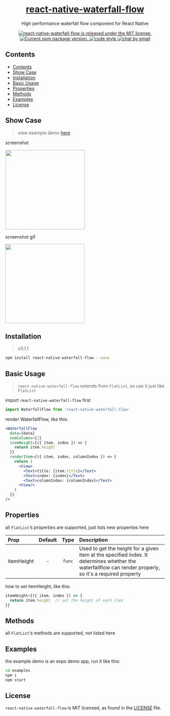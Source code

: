 <h1 align="center">
  <a href="https://github.com/axerjs/react-native-waterfall-flow#readme">
    react-native-waterfall-flow
  </a>
</h1>

<p align="center">
  High performance waterfall flow component for React Native
</p>

<p align="center">
  <a href="https://github.com/axerjs/react-native-waterfall-flow/blob/HEAD/LICENSE">
    <img src="https://img.shields.io/github/license/axerjs/react-native-waterfall-flow" alt="react-native-waterfall-flow is released under the MIT license." />
  </a>
  <a href="https://www.npmjs.org/package/react-native-waterfall-flow">
    <img src="https://img.shields.io/badge/npm%20package-v0.1.1-brightgreen" alt="Current npm package version." />
  </a>
  <a target="_blank" href="https://standardjs.com/">
    <img src="https://img.shields.io/badge/code%20style-standard-green" alt="code style" />
  </a>
  <a target="_blank" href="#">
    <img src="https://img.shields.io/badge/chat-email-blue" alt="chat by email" />
  </a>
</p>

## Contents

- [Contents](#contents)
- [Show Case](#show-case)
- [Installation](#installation)
- [Basic Usage](#basic-usage)
- [Properties](#properties)
- [Methods](#methods)
- [Examples](#examples)
- [License](#license)


## Show Case
> view example demo [here](https://github.com/axerjs/react-native-waterfall-flow/tree/main/examples)

screenshot
<p>
  <img style="border:1px solid #f0f0f0" src="https://www.helloimg.com/images/2022/08/07/Z08BFK.jpg" width="250">
<p>

screenshot gif
<p>
<img src="https://www.helloimg.com/images/2022/08/07/Z08G7o.gif" width="250">
</p>

## Installation

> v0.1.1

```bash
npm install react-native-waterfall-flow --save
```

## Basic Usage
> `react-native-waterfall-flow` extends from `FlatList`, so use it just like `FlatList`

import `react-native-waterfall-flow` first
```jsx
import WaterfallFlow from 'react-native-waterfall-flow'
```

render WaterfallFlow, like this:
```jsx
<WaterfallFlow
  data={data}
  numColumns={2}
  itemHeight={({ item, index }) => {
    return item.height
  }}
  renderItem={({ item, index, columnIndex }) => {
    return (
      <View>
        <Text>title: {item.title}</Text>
        <Text>index: {index}</Text>
        <Text>columnIndex: {columnIndex}</Text>
      <View/>
    )
  }}
/>
```

## Properties

all `FlatList`‘s properties are supported, just lists new properties here

| Prop           |     Default     |   Type   | Description                                                                                                 |
| :------------- | :-------------: | :------: | :---------------------------------------------------------------------------------------------------------- |
| itemHeight | - |  `func`  |   Used to get the height for a given item at the specified index. It determines whether the waterfallflow can render properly, so it's a required property

how to set itemHeight, like this:
```jsx
itemHeight={({ item, index }) => {
  return item.height  // set the height of each item
}}
```   

## Methods
all `FlatList`‘s methods are supported, not listed here

## Examples
the example demo is an expo demo app, run it like this:
```bash
cd examples
npm i
npm start
```

## License

`react-native-waterfall-flow` is MIT licensed, as found in the [LICENSE][l] file.

[l]: https://github.com/axerjs/react-native-waterfall-flow/blob/HEAD/LICENSE